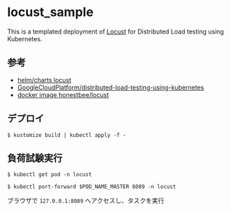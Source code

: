 # locust_sample

This is a templated deployment of [Locust](https://locust.io/) for Distributed Load testing using Kubernetes.

## 参考
- [helm/charts locust](https://github.com/helm/charts/tree/master/stable/locust)
- [GoogleCloudPlatform/distributed-load-testing-using-kubernetes](https://github.com/GoogleCloudPlatform/distributed-load-testing-using-kubernetes)
- [docker image honestbee/locust ](https://github.com/honestbee/distributed-load-testing/tree/master/locust-image)

## デプロイ
```
$ kustomize build | kubectl apply -f -
```

## 負荷試験実行
```
$ kubectl get pod -n locust
```
```
$ kubectl port-forward $POD_NAME_MASTER 8089 -n locust
```
ブラウザで `127.0.0.1:8089` へアクセスし、タスクを実行
